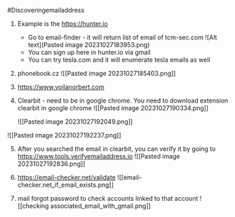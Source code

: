 
#Discoveringemailaddress

1. Example is the https://hunter.io
	- Go to email-finder - it will return list of email of tcm-sec.com
		![Alt text](Pasted image 20231027183953.png)
	- You can sign up here in hunter.io via gmail
	- You can try tesla.com and it will enumerate tesla emails as well
2. phonebook.cz
		![[Pasted image 20231027185403.png]]

3. https://www.voilanorbert.com
4. Clearbit - need to be in google chrome. You need to download extension clearbit in google chrome
	![[Pasted image 20231027190334.png]]

	![[Pasted image 20231027192049.png]]

![[Pasted image 20231027192237.png]]

5. After you searched the email in clearbit, you can verify it by going to https://www.tools.verifyemailaddress.io
	![[Pasted image 20231027192836.png]]

6. https://email-checker.net/validate
![[email-checker.net_if_email_exists.png]]
7. mail forgot password to check accounts linked to that account
![[checking associated_email_with_gmail.png]]

